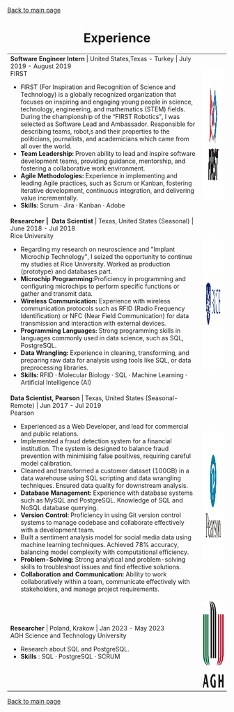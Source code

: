 [Back to main page](./../README.md)

<h1 align="center">Experience</h1>
<table>
  <tr>
    <td>
      <b>Software Engineer Intern</b> | United States,Texas - Turkey | July 2019 - August 2019 <br />
      FIRST<br />
      <ul>
        <li> FIRST (For Inspiration and Recognition of Science and Technology) is a globally recognized organization that focuses on inspiring and engaging young people in science, technology, engineering, and mathematics (STEM) fields. 
          During the championship of the “FIRST Robotics”, I was selected as Software Lead and Ambassador. Responsible for 
          describing teams, robot,s and their properties to the politicians, journalists, and academicians which 
came from all over the world.</li>
         <li> <b> Team Leadership:</b> Proven ability to lead and inspire software development teams, providing guidance, mentorship, and fostering a collaborative work environment. </li>
         <li> <b> Agile Methodologies:</b> Experience in implementing and leading Agile practices, such as Scrum or Kanban, fostering iterative development, continuous integration, and delivering value incrementally.</li>
         <li> <b> Skills: </b> Scrum · Jira · Kanban · Adobe </li>
      </ul>
    </td>
   <td>
  <img alt="SU" src="../assets/s2.png" style="width: 1000%; height: 300px;" />
</td>
  </tr>
  <tr>
    <td>
      <b>Researcher |  Data Scientist </b> | Texas, United States (Seasonal) |  June 2018 - Jul 2018 <br />
      Rice University <br />
      <ul>
        <li> Regarding my research on neuroscience and "Implant Microchip Technology", I seized the opportunity to continue my studies at Rice University. Worked as production (prototype) and databases part. </li>
        <li> <b> Microchip Programming:</b>Proficiency in programming and configuring microchips to perform specific functions or gather and transmit data.</li>
        <li> <b> Wireless Communication:</b> Experience with wireless communication protocols such as RFID (Radio Frequency Identification) or NFC (Near Field Communication) for data transmission and interaction with external devices. </li>
        <li> <b> Programming Languages: </b> Strong programming skills in languages commonly used in data science, such as SQL, PostgreSQL. </li>
        <li> <b> Data Wrangling: </b> Experience in cleaning, transforming, and preparing raw data for analysis using tools like SQL, or data preprocessing libraries. </li>
        <li> <b> Skills: </b> RFID · Molecular Biology · SQL · Machine Learning · Artificial Intelligence (AI)</li>
      </ul>
    </td>
    <td>
  <img alt="SU" src="../assets/s4.jpg" style="width: 100%; height: 300px;" />
</td>
  </tr>
    <tr>
    <td>
      <b>Data Scientist, Pearson</b> | Texas, United States (Seasonal- Remote) |  Jun 2017 - Jul 2019 <br />
      Pearson <br />
      <ul>
        <li>Experienced as a Web Developer, and lead for commercial and public relations. </li>
         <li> Implemented a fraud detection system for a financial institution. The system is designed to balance fraud prevention with minimising false positives, requiring careful model calibration. </li>
        <li> Cleaned and transformed a customer dataset (100GB) in a data warehouse using SQL scripting and data wrangling techniques. Ensured data quality for downstream analysis.</li>
        <li> <b> Database Management: </b> Experience with database systems such as MySQL and PostgreSQL. Knowledge of SQL and NoSQL database querying. </li>
        <li> <b> Version Control: </b> Proficiency in using Git version control systems to manage codebase and collaborate effectively with a development team. </li>
        <li> Built a sentiment analysis model for social media data using machine learning techniques. Achieved 78% accuracy, balancing model complexity with computational efficiency.</li>
        <li> <b> Problem-Solving: </b> Strong analytical and problem-solving skills to troubleshoot issues and find effective solutions.</li>
        <li> <b> Collaboration and Communication: </b> Ability to work collaboratively within a team, communicate effectively with stakeholders, and manage project requirements. </li>
      </ul>
    </td>
    <td>
  <img alt="SU" src="../assets/s3.png" style="width: 1000%; height: 300px;" />
</td>
  </tr>
  <tr>
    <td>
      <b>Researcher</b> | Poland, Krakow |  Jan 2023 - May 2023 <br />
      AGH Science and Technology University <br />
      <ul>
        <li>Research about SQL and PostgreSQL.</li>
        <li> <b> Skills</b> :  SQL · PostgreSQL · SCRUM </li>
      </ul>
    </td>
   <td>
  <img alt="SU" src="../assets/s1.png" style="width: 1000%; height: 200px;" />
</td>
</table>

[Back to main page](./../README.md)
